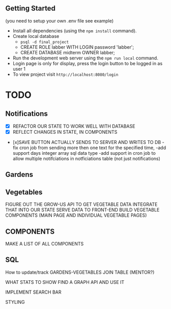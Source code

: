 ## Getting Started

(you need to setup your own .env file see example)

- Install all dependencies (using the `npm install` command).
- Create local database
  - `psql -d final_project`
  - CREATE ROLE labber WITH LOGIN password 'labber';
  - CREATE DATABASE midterm OWNER labber;
- Run the development web server using the `npm run local` command.
- Login page is only for display, press the login button to be logged in as user 1
- To view project visit `http://localhost:8080/login`

# TODO

## Notifications

- [x] REFACTOR OUR STATE TO WORK WELL WITH DATABASE
- [x] REFLECT CHANGES IN STATE, IN COMPONENTS
- [x]SAVE BUTTON ACTUALLY SENDS TO SERVER AND WRITES TO DB
  -fix cron job from sending more then one text for the specified time,
  -add support days integer array sql data type
  -add support in cron job to allow multiple notifciations in notficiations table (not just notifications)

## Gardens

## Vegetables

FIGURE OUT THE GROW-US API
TO GET VEGETABLE DATA
INTEGRATE THAT INTO OUR STATE
SERVE DATA TO FRONT-END
BUILD VEGETABLE COMPONENTS (MAIN PAGE AND INDIVIDUAL VEGETABLE PAGES)

## COMPONENTS

MAKE A LIST OF ALL COMPONENTS

## SQL

How to update/track GARDENS-VEGETABLES JOIN TABLE (MENTOR?)

WHAT STATS TO SHOW
FIND A GRAPH API AND USE IT

IMPLEMENT SEARCH BAR

STYLING

